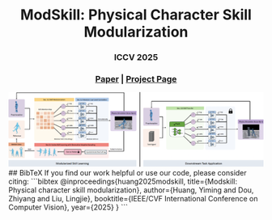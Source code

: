 <p align="center">
  <h1 align="center">ModSkill: Physical Character Skill Modularization</h1>
  <h3 align="center">ICCV 2025</h3>
  <h3 align="center"><a href="https://arxiv.org/abs/2502.14140">Paper</a> | <a href="https://yh2371.github.io/modskill/">Project Page</a> </h3>
  <div align="center"></div>
</p>

<div align="center">
  <img src="assets/pipeline.png" />
</div>
## BibTeX
If you find our work helpful or use our code, please consider citing:
```bibtex
@inproceedings{huang2025modskill,
  title={Modskill: Physical character skill modularization},
  author={Huang, Yiming and Dou, Zhiyang and Liu, Lingjie},
  booktitle={IEEE/CVF International Conference on Computer Vision},
  year={2025}
  }
```
